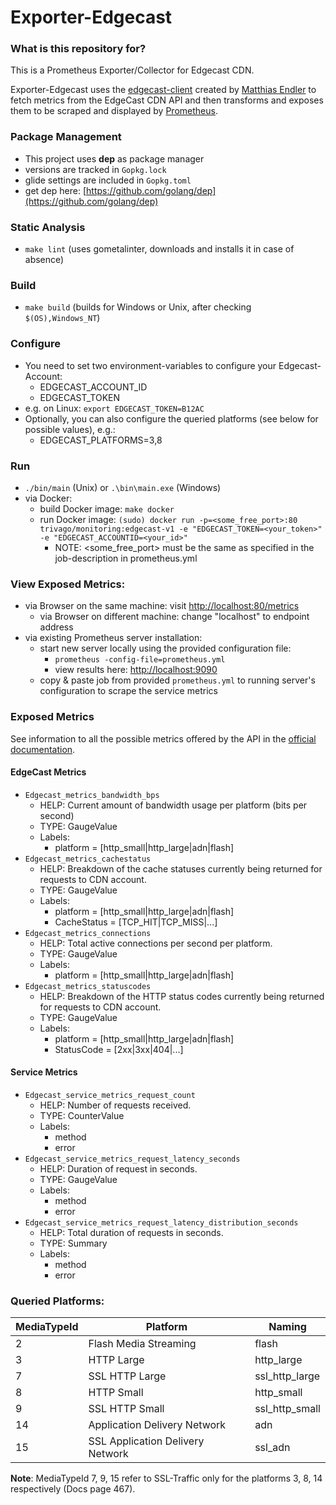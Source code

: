 # Exporter-Edgecast

### What is this repository for?

This is a Prometheus Exporter/Collector for Edgecast CDN.

Exporter-Edgecast uses the [edgecast-client](https://github.com/mre/edgecast) created by [Matthias Endler](https://github.com/mre) to fetch metrics from the EdgeCast CDN API and then transforms and exposes them to be scraped and displayed by [Prometheus](https://prometheus.io/).

### Package Management
* This project uses **dep** as package manager
* versions are tracked in `Gopkg.lock`
* glide settings are included in `Gopkg.toml`
* get dep here: [https://github.com/golang/dep](https://github.com/golang/dep)

### Static Analysis
- ```make lint``` (uses gometalinter, downloads and installs it in case of absence)

### Build
- ```make build``` (builds for Windows or Unix, after checking ```$(OS),Windows_NT```)

### Configure
- You need to set two environment-variables to configure your Edgecast-Account:
    + EDGECAST_ACCOUNT_ID
    + EDGECAST_TOKEN
- e.g. on Linux: `export EDGECAST_TOKEN=B12AC`
- Optionally, you can also configure the queried platforms (see below for
  possible values), e.g.:
    + EDGECAST_PLATFORMS=3,8

### Run
- `./bin/main` (Unix) or `.\bin\main.exe` (Windows)
- via Docker:
    + build Docker image: `make docker`
    + run Docker image: `(sudo) docker run -p=<some_free_port>:80 trivago/monitoring:edgecast-v1 -e "EDGECAST_TOKEN=<your_token>" -e "EDGECAST_ACCOUNTID=<your_id>"`
        * NOTE: <some_free_port> must be the same as specified in the job-description in prometheus.yml


### View Exposed Metrics:
- via Browser on the same machine: visit [http://localhost:80/metrics](http://localhost:80/metrics)
    + via Browser on different machine: change "localhost" to endpoint address
- via existing Prometheus server installation: 
    + start new server locally using the provided configuration file:
        * `prometheus -config-file=prometheus.yml`
        * view results here: [http://localhost:9090](http://localhost:9090)
    + copy & paste job from provided `prometheus.yml` to running server's configuration to scrape the service metrics

### Exposed Metrics

See information to all the possible metrics offered by the API in the [official documentation](./docs/[Documentation]EdgeCast_Web_Services_REST_API.pdf).

#### EdgeCast Metrics
- `Edgecast_metrics_bandwidth_bps`
    + HELP:     Current amount of bandwidth usage per platform (bits per second)
    + TYPE:     GaugeValue
    + Labels:
        * platform = [http_small|http_large|adn|flash]
- `Edgecast_metrics_cachestatus`
    + HELP:     Breakdown of the cache statuses currently being returned for requests to CDN account.
    + TYPE:     GaugeValue
    + Labels:
        * platform = [http_small|http_large|adn|flash]
        * CacheStatus = [TCP_HIT|TCP_MISS|...]
- `Edgecast_metrics_connections`
    + HELP:     Total active connections per second per platform.
    + TYPE:     GaugeValue
    + Labels:
        * platform = [http_small|http_large|adn|flash]
- `Edgecast_metrics_statuscodes`
    + HELP:     Breakdown of the HTTP status codes currently being returned for requests to CDN account.
    + TYPE:     GaugeValue
    + Labels:
        * platform = [http_small|http_large|adn|flash]
        * StatusCode = [2xx|3xx|404|...]

#### Service Metrics
- `Edgecast_service_metrics_request_count`
    + HELP:     Number of requests received.
    + TYPE:     CounterValue
    + Labels:
        * method
        * error
- `Edgecast_service_metrics_request_latency_seconds`
    + HELP:     Duration of request in seconds.
    + TYPE:     GaugeValue
    + Labels:
        * method
        * error
- `Edgecast_service_metrics_request_latency_distribution_seconds`
    + HELP:     Total duration of requests in seconds.
    + TYPE:     Summary
    + Labels:
        * method
        * error

### Queried Platforms:
| MediaTypeId | Platform                         | Naming             |
|-------------|----------------------------------|--------------------|
| 2           | Flash Media Streaming            | flash              |
| 3           | HTTP Large                       | http_large         |
| 7           | SSL HTTP Large                   | ssl_http_large     |
| 8           | HTTP Small                       | http_small         |
| 9           | SSL HTTP Small                   | ssl_http_small     |
| 14          | Application Delivery Network     | adn                |
| 15          | SSL Application Delivery Network | ssl_adn            |

**Note**: MediaTypeId 7, 9, 15 refer to SSL-Traffic only for the platforms 3, 8, 14 respectively (Docs page 467).
